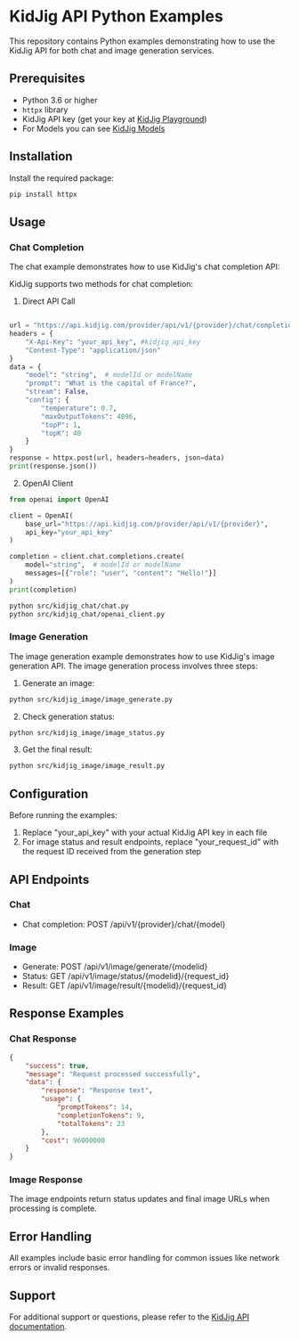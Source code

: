 # KidJig API Python Examples

This repository contains Python examples demonstrating how to use the KidJig API for both chat and image generation services.

## Prerequisites

- Python 3.6 or higher
- `httpx` library
- KidJig API key (get your key at [KidJig Playground](https://platform.kidjig.com/api-keys))
- For Models you can see [KidJig Models](https://kidjig.gitbook.io/kidjig-docs/api-overview/text-models-llm/models)

## Installation

Install the required package:
```bash
pip install httpx
```

## Usage
### Chat Completion
The chat example demonstrates how to use KidJig's chat completion API:

KidJig supports two methods for chat completion:
1. Direct API Call

```python

url = "https://api.kidjig.com/provider/api/v1/{provider}/chat/completions"
headers = {
    "X-Api-Key": "your_api_key", #kidjig_api_key
    "Content-Type": "application/json"
}
data = {
    "model": "string",  # modelId or modelName
    "prompt": "What is the capital of France?",
    "stream": False,
    "config": {
        "temperature": 0.7,
        "maxOutputTokens": 4096,
        "topP": 1,
        "topK": 40
    }
}
response = httpx.post(url, headers=headers, json=data)
print(response.json())
```

2. OpenAI Client

```python
from openai import OpenAI

client = OpenAI(
    base_url="https://api.kidjig.com/provider/api/v1/{provider}",
    api_key="your_api_key"
)

completion = client.chat.completions.create(
    model="string",  # modelId or modelName
    messages=[{"role": "user", "content": "Hello!"}]
)
print(completion)
```


```bash
python src/kidjig_chat/chat.py
python src/kidjig_chat/openai_client.py
 ```

### Image Generation
The image generation example demonstrates how to use KidJig's image generation API. The image generation process involves three steps:

1. Generate an image:
```bash
python src/kidjig_image/image_generate.py
 ```

2. Check generation status:
```bash
python src/kidjig_image/image_status.py
 ```

3. Get the final result:
```bash
python src/kidjig_image/image_result.py
 ```

## Configuration
Before running the examples:

1. Replace "your_api_key" with your actual KidJig API key in each file
2. For image status and result endpoints, replace "your_request_id" with the request ID received from the generation step

## API Endpoints
### Chat
- Chat completion: POST /api/v1/{provider}/chat/{model}
### Image
- Generate: POST /api/v1/image/generate/{modelid}
- Status: GET /api/v1/image/status/{modelid}/{request_id}
- Result: GET /api/v1/image/result/{modelid}/{request_id}
## Response Examples
### Chat Response
```json
{
    "success": true,
    "message": "Request processed successfully",
    "data": {
        "response": "Response text",
        "usage": {
            "promptTokens": 14,
            "completionTokens": 9,
            "totalTokens": 23
        },
        "cost": 96000000
    }
}
 ```

### Image Response
The image endpoints return status updates and final image URLs when processing is complete.

## Error Handling
All examples include basic error handling for common issues like network errors or invalid responses.

## Support
For additional support or questions, please refer to the [KidJig API documentation](https://kidjig.gitbook.io/kidjig-docs/getting-started/quickstart).



